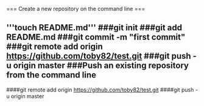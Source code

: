 
=== Create a new repository on the command line ===

'''touch README.md'''
###git init
###git add README.md
###git commit -m "first commit"
###git remote add origin https://github.com/toby82/test.git
###git push -u origin master
###Push an existing repository from the command line
----------
####git remote add origin https://github.com/toby82/test.git
####git push -u origin master

